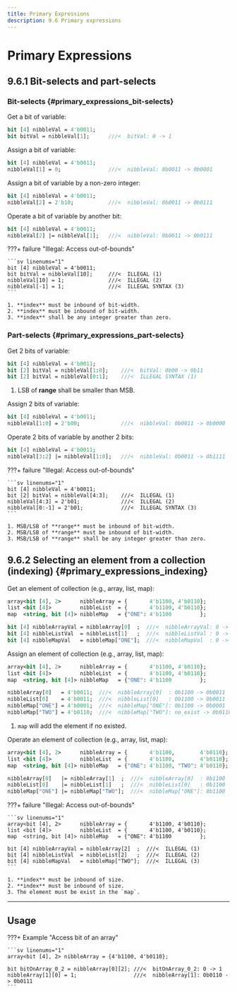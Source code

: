 ```yaml
---
title: Primary Expressions
description: 9.6 Primary expressions
---
```


# Primary Expressions
## 9.6.1 Bit-selects and part-selects
### Bit-selects {#primary_expressions_bit-selects}
Get a bit of variable:
```sv linenums="1"
bit [4] nibbleVal = 4'b0011;
bit bitVal = nibbleVal[1];      ///<  bitVal: 0 -> 1
```

Assign a bit of variable:
```sv linenums="1"
bit [4] nibbleVal = 4'b0011;
nibbleVal[1] = 0;               ///<  nibbleVal: 0b0011 -> 0b0001
```

Assign a bit of variable by a non-zero integer:
```sv linenums="1"
bit [4] nibbleVal = 4'b0011;
nibbleVal[2] = 2'b10;           ///<  nibbleVal: 0b0011 -> 0b0111
```

Operate a bit of variable by another bit:
```sv linenums="1"
bit [4] nibbleVal = 4'b0011;
nibbleVal[2] |= nibbleVal[1];   ///<  nibbleVal: 0b0011 -> 0b0111
```

???+ failure "Illegal: Access out-of-bounds"

    ```sv linenums="1"
    bit [4] nibbleVal = 4'b0011;
    bit bitVal = nibbleVal[10];     ///<  ILLEGAL (1)
    nibbleVal[10] = 1;              ///<  ILLEGAL (2)
    nibbleVal[-1] = 1;              ///<  ILLEGAL SYNTAX (3)
    ```

    1. **index** must be inbound of bit-width.
    2. **index** must be inbound of bit-width.
    3. **index** shall be any integer greater than zero.


### Part-selects {#primary_expressions_part-selects}
Get 2 bits of variable:
```sv linenums="1"
bit [4] nibbleVal = 4'b0011;
bit [2] bitVal = nibbleVal[1:0];    ///<  bitVal: 0b00 -> 0b11
bit [2] bitVal = nibbleVal[0:1];    ///<  ILLEGAL SYNTAX (1)
```

1. LSB of **range** shall be smaller than MSB.

Assign 2 bits of variable:
```sv linenums="1"
bit [4] nibbleVal = 4'b0011;
nibbleVal[1:0] = 2'b00;             ///<  nibbleVal: 0b0011 -> 0b0000
```

Operate 2 bits of variable by another 2 bits:
```sv linenums="1"
bit [4] nibbleVal = 4'b0011;
nibbleVal[3:2] |= nibbleVal[1:0];   ///<  nibbleVal: 0b0011 -> 0b1111
```

???+ failure "Illegal: Access out-of-bounds"

    ```sv linenums="1"
    bit [4] nibbleVal = 4'b0011;
    bit [2] bitVal = nibbleVal[4:3];    ///<  ILLEGAL (1)
    nibbleVal[4:3] = 2'b01;             ///<  ILLEGAL (2)
    nibbleVal[0:-1] = 2'b01;            ///<  ILLEGAL SYNTAX (3)
    ```

    1. MSB/LSB of **range** must be inbound of bit-width.
    2. MSB/LSB of **range** must be inbound of bit-width.
    3. MSB/LSB of **range** shall be any integer greater than zero.

## 9.6.2 Selecting an element from a collection (indexing) {#primary_expressions_indexing}
Get an element of collection (e.g., array, list, map):
```sv linenums="1"
array<bit [4], 2>      nibbleArray = {       4'b1100, 4'b0110};
list <bit [4]>         nibbleList  = {       4'b1100, 4'b0110};
map  <string, bit [4]> nibbleMap   = {"ONE": 4'b1100         };

bit [4] nibbleArrayVal = nibbleArray[0]  ;  ///<  nibbleArrayVal: 0 -> 0b1100
bit [4] nibbleListVal  = nibbleList[1]   ;  ///<  nibbleListVal : 0 -> 0b0110
bit [4] nibbleMapVal   = nibbleMap["ONE"];  ///<  nibbleMapVal  : 0 -> 0b1100
```

Assign an element of collection (e.g., array, list, map):
```sv linenums="1"
array<bit [4], 2>      nibbleArray = {       4'b1100, 4'b0110};
list <bit [4]>         nibbleList  = {       4'b1100, 4'b0110};
map  <string, bit [4]> nibbleMap   = {"ONE": 4'b1100         };

nibbleArray[0]   = 4'b0011;  ///<  nibbleArray[0]  : 0b1100 -> 0b0011
nibbleList[0]    = 4'b0011;  ///<  nibbleList[0]   : 0b1100 -> 0b0011
nibbleMap["ONE"] = 4'b0001;  ///<  nibbleMap["ONE"]: 0b1100 -> 0b0001
nibbleMap["TWO"] = 4'b0110;  ///<  nibbleMap["TWO"]: no_exist -> 0b0110 (1)
```

1. `map` will add the element if no existed.

Operate an element of collection (e.g., array, list, map):
```sv linenums="1"
array<bit [4], 2>      nibbleArray = {       4'b1100,        4'b0110};
list <bit [4]>         nibbleList  = {       4'b1100,        4'b0110};
map  <string, bit [4]> nibbleMap   = {"ONE": 4'b1100, "TWO": 4'b0110};

nibbleArray[0]   |= nibbleArray[1]  ;  ///<  nibbleArray[0]  : 0b1100 -> 0b1110
nibbleList[0]    |= nibbleList[1]   ;  ///<  nibbleList[0]   : 0b1100 -> 0b1110
nibbleMap["ONE"] |= nibbleMap["TWO"];  ///<  nibbleMap["ONE"]: 0b1100 -> 0b1110
```

???+ failure "Illegal: Access out-of-bounds"

    ```sv linenums="1"
    array<bit [4], 2>      nibbleArray = {       4'b1100, 4'b0110};
    list <bit [4]>         nibbleList  = {       4'b1100, 4'b0110};
    map  <string, bit [4]> nibbleMap   = {"ONE": 4'b1100         };

    bit [4] nibbleArrayVal = nibbleArray[2]  ;  ///<  ILLEGAL (1)
    bit [4] nibbleListVal  = nibbleList[2]   ;  ///<  ILLEGAL (2)
    bit [4] nibbleMapVal   = nibbleMap["TWO"];  ///<  ILLEGAL (3)
    ```

    1. **index** must be inbound of size.
    2. **index** must be inbound of size.
    3. The element must be exist in the `map`.

---

## Usage

???+ Example "Access bit of an array"

    ```sv linenums="1"
    array<bit [4], 2> nibbleArray = {4'b1100, 4'b0110};

    bit bitOnArray_0_2 = nibbleArray[0][2]; ///<  bitOnArray_0_2: 0 -> 1
    nibbleArray[1][0] = 1;                  ///<  nibbleArray[1]: 0b0110 -> 0b0111
    ```
